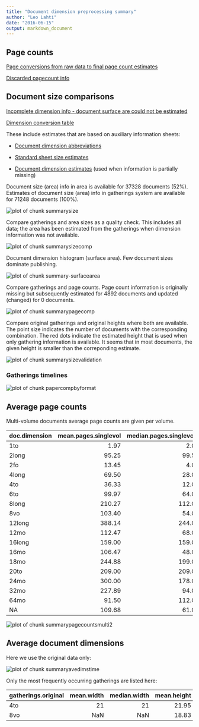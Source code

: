 ```yaml
---
title: "Document dimension preprocessing summary"
author: "Leo Lahti"
date: "2016-06-15"
output: markdown_document
---
```



## Page counts

[Page conversions from raw data to final page count estimates](https://github.com/rOpenGov/fennica/blob/master/inst/examples/output.tables/pagecount_conversion_nontrivial.csv)

<!--[Page conversions from raw data to final page count estimates with volume info](https://raw.githubusercontent.com/rOpenGov/estc/master/inst/examples/output.tables/page_conversion_table_full.csv)-->

[Discarded pagecount info](https://raw.githubusercontent.com/rOpenGov/estc/master/inst/examples/output.tables/pagecount_discarded.csv)



## Document size comparisons

[Incomplete dimension info - document surface are could not be estimated](https://raw.githubusercontent.com/rOpenGov/estc/master/inst/examples/output.tables/physical_dimension_incomplete.csv)

[Dimension conversion table](https://raw.githubusercontent.com/rOpenGov/estc/master/inst/examples/output.tables/conversions_physical_dimension.csv)


These include estimates that are based on auxiliary information sheets:

  * [Document dimension abbreviations](https://github.com/rOpenGov/bibliographica/blob/master/inst/extdata/document_size_abbreviations.csv)

  * [Standard sheet size estimates](https://github.com/rOpenGov/bibliographica/blob/master/inst/extdata/sheetsizes.csv)

  * [Document dimension estimates](https://github.com/rOpenGov/bibliographica/blob/master/inst/extdata/documentdimensions.csv) (used when information is partially missing)


  
<!--[Discarded dimension info](https://raw.githubusercontent.com/rOpenGov/estc/master/inst/examples/output.tables/dimensions_discarded.csv)-->

Document size (area) info in area is available for 37328 documents (52%). Estimates of document size (area) info in gatherings system are available for 71248 documents (100%). 

![plot of chunk summarysize](figure/summarysize-1.png)


Compare gatherings and area sizes as a quality check. This includes all data; the area has been estimated from the gatherings when dimension information was not available.

![plot of chunk summarysizecomp](figure/summarysizecomp-1.png)

Document dimension histogram (surface area). Few document sizes dominate publishing.

![plot of chunk summary-surfacearea](figure/summary-surfacearea-1.png)


Compare gatherings and page counts. Page count information is originally missing but subsequently estimated for 4892 documents and updated (changed) for 0 documents. 


![plot of chunk summarypagecomp](figure/summarypagecomp-1.png)

Compare original gatherings and original heights where both are available. The point size indicates the number of documents with the corresponding combination. The red dots indicate the estimated height that is used when only gathering information is available. It seems that in most documents, the given height is smaller than the correponding estimate.

![plot of chunk summarysizevalidation](figure/summarysizevalidation-1.png)

### Gatherings timelines

![plot of chunk papercompbyformat](figure/papercompbyformat-1.png)

## Average page counts 

Multi-volume documents average page counts are given per volume.


|doc.dimension | mean.pages.singlevol| median.pages.singlevol| n.singlevol|mean.pages.multivol |median.pages.multivol | n.multivol| mean.pages.issue| median.pages.issue| n.issue|
|:-------------|--------------------:|----------------------:|-----------:|:-------------------|:---------------------|----------:|----------------:|------------------:|-------:|
|1to           |                 1.97|                    2.0|         473|NA                  |NA                    |         NA|               NA|                 NA|      NA|
|2long         |                95.25|                   99.5|           4|NA                  |NA                    |         NA|            47.00|               47.0|       1|
|2fo           |                13.45|                    4.0|        3205|NA                  |NA                    |         NA|            17.98|               16.0|     755|
|4long         |                69.50|                   28.0|         206|NA                  |NA                    |         NA|            23.41|               19.0|     148|
|4to           |                36.33|                   12.0|       15657|NA                  |NA                    |         NA|            20.26|               18.0|    7545|
|6to           |                99.97|                   64.0|          29|NA                  |NA                    |         NA|            20.92|               13.0|      12|
|8long         |               210.27|                  112.0|          99|NA                  |NA                    |         NA|            24.80|               24.0|      15|
|8vo           |               103.40|                   54.0|        7774|NA                  |NA                    |         NA|            24.53|               24.0|    3136|
|12long        |               388.14|                  244.0|           7|NA                  |NA                    |         NA|               NA|                 NA|      NA|
|12mo          |               112.47|                   68.0|        3234|NA                  |NA                    |         NA|            29.77|               28.0|    1296|
|16long        |               159.00|                  159.0|           1|NA                  |NA                    |         NA|               NA|                 NA|      NA|
|16mo          |               106.47|                   48.0|        1665|NA                  |NA                    |         NA|            30.59|               32.0|     817|
|18mo          |               244.88|                  199.0|           8|NA                  |NA                    |         NA|            44.00|               44.0|       1|
|20to          |               209.00|                  209.0|           1|NA                  |NA                    |         NA|               NA|                 NA|      NA|
|24mo          |               300.00|                  178.0|          12|NA                  |NA                    |         NA|            32.00|               32.0|       1|
|32mo          |               227.89|                   94.0|          57|NA                  |NA                    |         NA|            24.17|               23.5|      12|
|64mo          |                91.50|                  112.0|           8|NA                  |NA                    |         NA|            24.00|               24.0|       1|
|NA            |               109.68|                   61.0|       38808|NA                  |NA                    |         NA|            24.83|               23.0|   14529|


![plot of chunk summarypagecountsmulti2](figure/summarypagecountsmulti2-1.png)


## Average document dimensions 

Here we use the original data only:

![plot of chunk summaryavedimstime](figure/summaryavedimstime-1.png)




Only the most frequently occurring gatherings are listed here:


|gatherings.original | mean.width| median.width| mean.height| median.height|  n|
|:-------------------|----------:|------------:|-----------:|-------------:|--:|
|4to                 |         21|           21|       21.95|         21.95| 19|
|8vo                 |        NaN|          NaN|       18.83|         18.83| 12|

